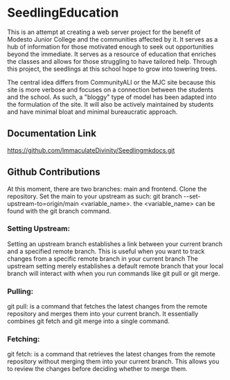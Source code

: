 # SeedlingEducation
This is an attempt at creating a web server project
for the benefit of Modesto Junior College
and the communities affected by it. It serves as a
hub of information for those motivated enough
to seek out opportunities beyond the immediate.
It serves as a resource of education that enriches
the classes and allows for those struggling to
have tailored help. Through this project, the seedlings
at this school hope to grow into towering trees.

The central idea differs from CommunityALI or the
MJC site because this site is more verbose
and focuses on a connection between the students
and the school. As such, a "bloggy" type of model
has been adapted into the formulation of the site.
It will also be actively maintained by students
and have minimal bloat and minimal bureaucratic approach.

## Documentation Link
https://github.com/ImmaculateDivinity/Seedlingmkdocs.git

## Github Contributions
At this moment, there are two branches: main and frontend.
Clone the repository.
Set the main to your upstream as such:
git branch --set-upstream-to=origin/main <variable_name>.
the <variable_name> can be found with the git branch
command.

### Setting Upstream:

Setting an upstream branch establishes a link between your 
current branch and a specified remote branch.
This is useful when you want to track changes from a 
specific remote branch in your current branch
The upstream setting merely establishes a default remote branch 
that your local branch will interact with when you run commands 
like git pull or git merge.

### Pulling:

git pull: is a command that fetches the latest changes from the remote 
repository and merges them into your current branch.
It essentially combines git fetch and git merge into a single
command.

### Fetching:

git fetch: is a command that retrieves the latest changes from the remote repository without merging them into your current branch.
This allows you to review the changes before deciding whether to merge them.
